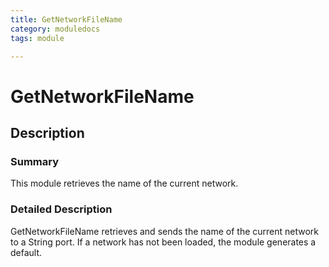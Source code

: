 ```yaml
---
title: GetNetworkFileName
category: moduledocs
tags: module

---
```


# GetNetworkFileName

## Description

### Summary

This module retrieves the name of the current network.

### Detailed Description

GetNetworkFileName retrieves and sends the name of the current network to a String port. If a network has not been loaded, the module generates a default.